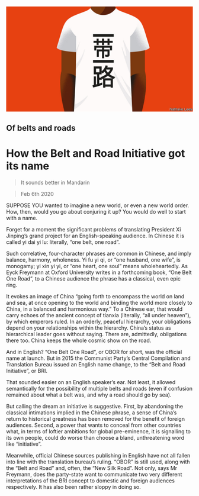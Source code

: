 ![](./images/20200208_SRD004.jpg)

## Of belts and roads

# How the Belt and Road Initiative got its name

> It sounds better in Mandarin

> Feb 6th 2020

SUPPOSE YOU wanted to imagine a new world, or even a new world order. How, then, would you go about conjuring it up? You would do well to start with a name.

Forget for a moment the significant problems of translating President Xi Jinping’s grand project for an English-speaking audience. In Chinese it is called yi dai yi lu: literally, “one belt, one road”.

Such correlative, four-character phrases are common in Chinese, and imply balance, harmony, wholeness. Yi fu yi qi, or “one husband, one wife”, is monogamy; yi xin yi yi, or “one heart, one soul” means wholeheartedly. As Eyck Freymann at Oxford University writes in a forthcoming book, “One Belt One Road”, to a Chinese audience the phrase has a classical, even epic ring.

It evokes an image of China “going forth to encompass the world on land and sea, at once opening to the world and binding the world more closely to China, in a balanced and harmonious way.” To a Chinese ear, that would carry echoes of the ancient concept of tianxia (literally, “all under heaven”), by which emperors ruled. In an orderly, peaceful hierarchy, your obligations depend on your relationships within the hierarchy. China’s status as hierarchical leader goes without saying. There are, admittedly, obligations there too. China keeps the whole cosmic show on the road.

And in English? “One Belt One Road”, or OBOR for short, was the official name at launch. But in 2015 the Communist Party’s Central Compilation and Translation Bureau issued an English name change, to the “Belt and Road Initiative”, or BRI.

That sounded easier on an English speaker’s ear. Not least, it allowed semantically for the possibility of multiple belts and roads (even if confusion remained about what a belt was, and why a road should go by sea).

But calling the dream an initiative is suggestive. First, by abandoning the classical intimations implied in the Chinese phrase, a sense of China’s return to historical greatness has been removed for the benefit of foreign audiences. Second, a power that wants to conceal from other countries what, in terms of loftier ambitions for global pre-eminence, it is signalling to its own people, could do worse than choose a bland, unthreatening word like “initiative”.

Meanwhile, official Chinese sources publishing in English have not all fallen into line with the translation bureau’s ruling. “OBOR” is still used, along with the “Belt and Road” and, often, the “New Silk Road”. Not only, says Mr Freymann, does the party-state want to communicate two very different interpretations of the BRI concept to domestic and foreign audiences respectively. It has also been rather sloppy in doing so.